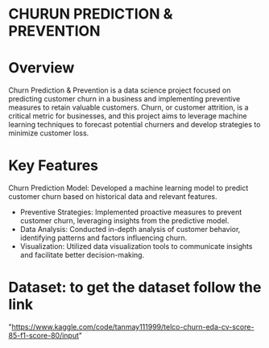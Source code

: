 # CHURUN PREDICTION & PREVENTION

# Overview
Churn Prediction & Prevention is a data science project focused on predicting customer churn in a business and implementing preventive measures to retain valuable customers. Churn, or customer attrition, is a critical metric for businesses, and this project aims to leverage machine learning techniques to forecast potential churners and develop strategies to minimize customer loss.

# Key Features
Churn Prediction Model: Developed a machine learning model to predict customer churn based on historical data and relevant features.
* Preventive Strategies: Implemented proactive measures to prevent customer churn, leveraging insights from the predictive model.
* Data Analysis: Conducted in-depth analysis of customer behavior, identifying patterns and factors influencing churn.
* Visualization: Utilized data visualization tools to communicate insights and facilitate better decision-making.

# Dataset: to get the dataset follow the link 
"https://www.kaggle.com/code/tanmay111999/telco-churn-eda-cv-score-85-f1-score-80/input"
